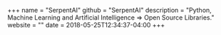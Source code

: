 +++
name = "SerpentAI"
github = "SerpentAI"
description = "Python, Machine Learning and Artificial Intelligence => Open Source Libraries."
website = ""
date = 2018-05-25T12:34:37-04:00
+++
